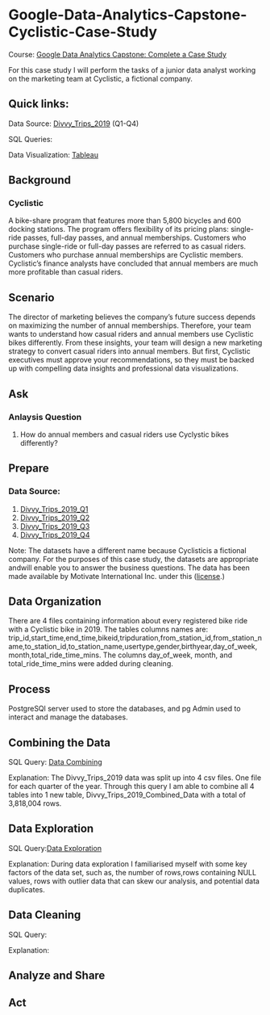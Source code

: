 # Google-Data-Analytics-Capstone-Cyclistic-Case-Study
Course: [Google Data Analytics Capstone: Complete a Case Study](https://www.coursera.org/learn/google-data-analytics-capstone?specialization=google-data-analytics)

For this case study I will perform the tasks of a junior data analyst working on the marketing team at Cyclistic, a fictional company. 

## Quick links:
Data Source: [Divvy_Trips_2019](https://divvy-tripdata.s3.amazonaws.com/index.html) (Q1-Q4)

SQL Queries:

Data Visualization: [Tableau](https://public.tableau.com/app/profile/justin.pena/viz/CyclisticsCaseStudy_17194634778200/Avg_BikeRideTimeBreakdown#1)

## Background
### Cyclistic
A bike-share program that features more than 5,800 bicycles and 600 docking stations. The program offers flexibility of its pricing plans: single-ride passes, full-day passes, and annual memberships.
Customers who purchase single-ride or full-day passes are referred to as casual riders. Customers who purchase annual memberships are Cyclistic members. Cyclistic’s finance analysts have concluded that annual members are much more profitable
than casual riders.

## Scenario
The director of marketing believes the company’s future success depends on maximizing the number of annual memberships. Therefore, your team wants to understand how casual riders and annual members use Cyclistic bikes differently. From these
insights, your team will design a new marketing strategy to convert casual riders into annual members. But first, Cyclistic executives must approve your recommendations, so they must be backed up with compelling data insights and professional data visualizations.

## Ask
### Anlaysis Question
1. How do annual members and casual riders use Cyclystic bikes differently?

## Prepare
### Data Source: 
1. [Divvy_Trips_2019_Q1](https://divvy-tripdata.s3.amazonaws.com/index.html)
2. [Divvy_Trips_2019_Q2](https://divvy-tripdata.s3.amazonaws.com/index.html)
3. [Divvy_Trips_2019_Q3](https://divvy-tripdata.s3.amazonaws.com/index.html)
4. [Divvy_Trips_2019_Q4](https://divvy-tripdata.s3.amazonaws.com/index.html)

Note: The datasets have a different name because Cyclisticis a fictional company. For the purposes of this case study, the datasets are appropriate andwill enable you to answer the business questions. The data has been made available by Motivate International Inc. under this ([license](https://divvybikes.com/data-license-agreement).)

## Data Organization
There are 4 files containing information about every registered bike ride with a Cyclistic bike in 2019. The tables columns names are: trip_id,start_time,end_time,bikeid,tripduration,from_station_id,from_station_name,to_station_id,to_station_name,usertype,gender,birthyear,day_of_week,month,total_ride_time_mins. The columns day_of_week, month, and total_ride_time_mins were added during cleaning.

## Process
PostgreSQl server used to store the databases, and pg Admin used to interact and manage the databases.

## Combining the Data
SQL Query: [Data Combining](https://github.com/jp1999-oss/Google-Data-Analytics-Capstone-Cyclistic-s-Case-Study/blob/main/01.%20Data%20Combining)

Explanation: The Divvy_Trips_2019 data was split up into 4 csv files. One file for each quarter of the year. Through this query I am able to combine all 4 tables into 1 new table, Divvy_Trips_2019_Combined_Data with a total of 3,818,004 rows.

## Data Exploration
SQL Query:[Data Exploration](https://github.com/jp1999-oss/Google-Data-Analytics-Capstone-Cyclistic-s-Case-Study/blob/main/02.%20Data%20Exploration)

Explanation: During data exploration I familiarised myself with some key factors of the data set, such as, the number of rows,rows containing NULL values, rows with outlier data that can skew our analysis, and potential data duplicates.

## Data Cleaning
SQL Query:

Explanation:

## Analyze and Share

## Act




